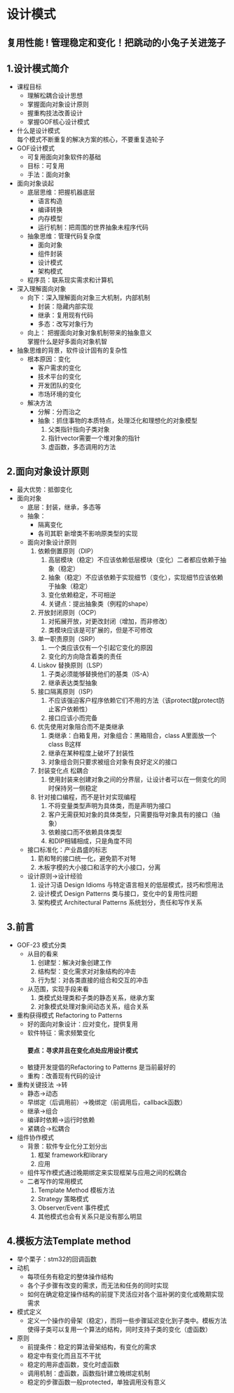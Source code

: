 # 设计模式 
##  复用性能 ! 管理稳定和变化！把跳动的小兔子关进笼子
## 1.设计模式简介
* 课程目标   
    * 理解松耦合设计思想  
    * 掌握面向对象设计原则
    * 握重构技法改善设计
    * 掌握GOF核心设计模式 
* 什么是设计模式  
每个模式不断重复的解决方案的核心，不要重复造轮子
* GOF设计模式  
    * 可复用面向对象软件的基础  
    * 目标：可复用
    * 手法：面向对象
* 面向对象谈起  
    * 底层思维：把握机器底层
        * 语言构造
        * 编译转换
        * 内存模型
        * 运行机制：把周围的世界抽象未程序代码
    * 抽象思维：管理代码复杂度
        * 面向对象
        * 组件封装
        * 设计模式
        * 架构模式
    * 程序员：联系现实需求和计算机
* 深入理解面向对象
    * 向下：深入理解面向对象三大机制，内部机制
        * 封装：隐藏内部实现
        * 继承：复用现有代码
        * 多态：改写对象行为
    * 向上： 把握面向对象对象机制带来的抽象意义  
    掌握什么是好多面向对象机智
* 抽象思维的背景，软件设计固有的复杂性
    * 根本原因：变化
        * 客户需求的变化
        * 技术平台的变化
        * 开发团队的变化
        * 市场环境的变化
    * 解决方法
        * 分解：分而治之
        * 抽象：抓住事物的本质特点，处理泛化和理想化的对象模型
            1. 父类指针指向子类对象
            2. 指针vector需要一个堆对象的指针
            3. 虚函数，多态调用的方法
## 2.面向对象设计原则
* 最大优势：抵御变化
* 面向对象
    * 底层：封装，继承，多态等
    * 抽象：
        * 隔离变化
        * 各司其职
        新增类不影响原类型的实现
    * 面向对象设计原则
        1. 依赖倒置原则（DIP）
            1. 高层模块（稳定）不应该依赖低层模块（变化）二者都应依赖于抽象（稳定）
            2. 抽象（稳定）不应该依赖于实现细节（变化），实现细节应该依赖于抽象（稳定）
            3. 变化依赖稳定，不可相逆
            4. 关键点：提出抽象类（例程的shape）
        2. 开放封闭原则（OCP）
            1. 对拓展开放，对更改封闭（增加，而非修改）
            2. 类模块应该是可扩展的，但是不可修改
        3. 单一职责原则（SRP）
            1. 一个类应该仅有一个引起它变化的原因
            2. 变化的方向隐含着类的责任
        4. Liskov 替换原则（LSP）
            1. 子类必须能够替换他们的基类（IS-A）
            2. 继承表达类型抽象 
        5. 接口隔离原则（ISP）
            1. 不应该强迫客户程序依赖它们不用的方法（该protect就protect防止客户依赖性）
            2. 接口应该小而完备
        6. 优先使用对象阻合而不是类继承
            1. 类继承：白箱复用，对象组合：黑箱阻合，class A里面放一个class B这样
            2.  继承在某种程度上破坏了封装性
            3. 对象组合则只要求被组合对象有良好定义的接口
        7. 封装变化点 松耦合
            1. 使用封装来创建对象之间的分界层，让设计者可以在一侧变化的同时保持另一侧稳定
        8. 针对接口编程，而不是针对实现编程
            1. 不将变量类型声明为具体类，而是声明为接口
            2. 客户无需获知对象的具体类型，只需要指导对象具有的接口（抽象）
            3. 依赖接口而不依赖具体类型
            4. 和DIP相辅相成，只是角度不同
    * 接口标准化：产业昌盛的标志  
        1. 箭和弩的接口统一化，避免箭不对弩
        2. 木板字模的大小接口和活字的大小接口，分离
    * 设计原则->设计经验
        1. 设计习语 Design Idioms
            与特定语言相关的低层模式，技巧和惯用法
        2. 设计模式 Design Patterns
            类与接口，变化中的复用性问题
        3. 架构模式 Architectural Patterns
            系统划分，责任和写作关系
## 3.前言
* GOF-23 模式分类  
    *  从目的看来
        1. 创建型：解决对象创建工作
        2. 结构型：变化需求对对象结构的冲击
        3. 行为型：对各类直接的组合和交互的冲击  
    * 从范围，实现手段来看
        1. 类模式处理类和子类的静态关系，继承方案
        2. 对象模式处理对象间动态关系，组合关系
* 重构获得模式 Refactoring to Patterns
    * 好的面向对象设计：应对变化，提供复用
    * 软件特征：需求频繁变化  
        #### 要点：寻求并且在变化点处应用设计模式
    * 敏捷开发提倡的Refactoring to Patterns 是当前最好的
    * 重构：改善现有代码的设计
* 重构关键技法 ->转
    * 静态->动态
    * 早绑定（后调用前）->晚绑定（前调用后，callback函数）
    * 继承->组合
    * 编译时依赖->运行时依赖
    * 紧耦合->松耦合
* 组件协作模式
    * 背景：软件专业化分工划分出 
        1. 框架 framework和library
        2. 应用
    * 组件写作模式通过晚期绑定来实现框架与应用之间的松耦合
    * 二者写作的常用模式 
        1. Template Method 模板方法
        2. Strategy 策略模式
        3. Observer/Event 事件模式
        4. 其他模式也会有关系只是没有那么明显
## 4.模板方法Template method
* 举个栗子：stm32的回调函数
* 动机
    * 每项任务有稳定的整体操作结构
    * 各个子步骤有改变的需求，而无法和任务的同时实现
    * 如何在确定稳定操作结构的前提下灵活应对各个滋补粥的变化或晚期实现需求
* 模式定义
    * 定义一个操作的骨架（稳定），而将一些步骤延迟变化到子类中。模板方法使得子类可以复用一个算法的结构，同时支持子类的变化（虚函数）
* 原则    
    * 前提条件：稳定的算法骨架结构，有变化的需求
    * 稳定中有变化而且互不干扰
    * 稳定的用非虚函数，变化时虚函数
    * 调用机制：虚函数，函数指针建立晚绑定机制
    * 稳定的步骤函数一般protected，单独调用没有意义